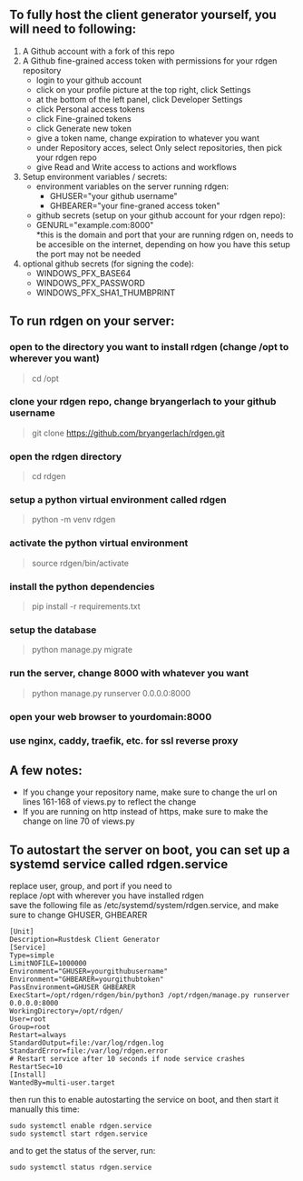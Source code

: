 ## To fully host the client generator yourself, you will need to following:

<ol>
    <li>A Github account with a fork of this repo  </li>
    <li>A Github fine-grained access token with permissions for your rdgen repository  
        <ul>
            <li>login to your github account  </li>
            <li>click on your profile picture at the top right, click Settings  </li>
            <li>at the bottom of the left panel, click Developer Settings  </li>
            <li>click Personal access tokens  </li>
            <li>click Fine-grained tokens  </li>
            <li>click Generate new token  </li>
            <li>give a token name, change expiration to whatever you want  </li>
            <li>under Repository acces, select Only select repositories, then pick your rdgen repo  </li>
            <li>give Read and Write access to actions and workflows  </li>
        </ul>
    </li>
    <li>Setup environment variables / secrets:
        <ul>
            <li>environment variables on the server running rdgen:  
                <ul>
                <li>GHUSER="your github username"  </li>
                <li>GHBEARER="your fine-graned access token"  </li>
                </ul></li>
            <li>github secrets (setup on your github account for your rdgen repo):  
                <oul>
                <li>GENURL="example.com:8000"  </li>
                *this is the domain and port that your are running rdgen on, needs to be accesible on the internet, depending on how you have this setup the port may not be needed
                </ul></li>
            <li>optional github secrets (for signing the code):  
                <ul>
                <li>WINDOWS_PFX_BASE64  </li> 
                <li>WINDOWS_PFX_PASSWORD  </li> 
                <li>WINDOWS_PFX_SHA1_THUMBPRINT</li>  
                </ul></li> 
        </ul>
    </li>
</ol>

## To run rdgen on your server:  

### open to the directory you want to install rdgen (change /opt to wherever you want)  

> cd /opt

### clone your rdgen repo, change bryangerlach to your github username

> git clone https://github.com/bryangerlach/rdgen.git

### open the rdgen directory

> cd rdgen

### setup a python virtual environment called rdgen

> python -m venv rdgen

### activate the python virtual environment 

> source rdgen/bin/activate

### install the python dependencies

> pip install -r requirements.txt

### setup the database

> python manage.py migrate

### run the server, change 8000 with whatever you want

> python manage.py runserver 0.0.0.0:8000

### open your web browser to yourdomain:8000

### use nginx, caddy, traefik, etc. for ssl reverse proxy

## A few notes:

<ul>
    <li>If you change your repository name, make sure to change the url on lines 161-168 of views.py to reflect the change</li>
    <li>If you are running on http instead of https, make sure to make the change on line 70 of views.py</li>
</ul>

## To autostart the server on boot, you can set up a systemd service called rdgen.service

replace user, group, and port if you need to  
replace /opt with wherever you have installed rdgen  
save the following file as /etc/systemd/system/rdgen.service, and make sure to change GHUSER, GHBEARER
```
[Unit]
Description=Rustdesk Client Generator
[Service]
Type=simple
LimitNOFILE=1000000
Environment="GHUSER=yourgithubusername"
Environment="GHBEARER=yourgithubtoken"
PassEnvironment=GHUSER GHBEARER
ExecStart=/opt/rdgen/rdgen/bin/python3 /opt/rdgen/manage.py runserver 0.0.0.0:8000
WorkingDirectory=/opt/rdgen/
User=root
Group=root
Restart=always
StandardOutput=file:/var/log/rdgen.log
StandardError=file:/var/log/rdgen.error
# Restart service after 10 seconds if node service crashes
RestartSec=10
[Install]
WantedBy=multi-user.target
```

then run this to enable autostarting the service on boot, and then start it manually this time:
```
sudo systemctl enable rdgen.service
sudo systemctl start rdgen.service
```
and to get the status of the server, run:
```
sudo systemctl status rdgen.service
```